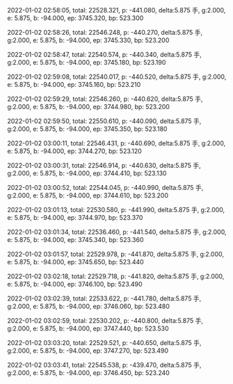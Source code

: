 2022-01-02 02:58:05, total: 22528.321, p: -441.080, delta:5.875 手, g:2.000, e: 5.875, b: -94.000, ep: 3745.320, bp: 523.300

2022-01-02 02:58:26, total: 22546.248, p: -440.270, delta:5.875 手, g:2.000, e: 5.875, b: -94.000, ep: 3745.330, bp: 523.200

2022-01-02 02:58:47, total: 22540.574, p: -440.340, delta:5.875 手, g:2.000, e: 5.875, b: -94.000, ep: 3745.180, bp: 523.190

2022-01-02 02:59:08, total: 22540.017, p: -440.520, delta:5.875 手, g:2.000, e: 5.875, b: -94.000, ep: 3745.160, bp: 523.210

2022-01-02 02:59:29, total: 22546.260, p: -440.620, delta:5.875 手, g:2.000, e: 5.875, b: -94.000, ep: 3744.980, bp: 523.200

2022-01-02 02:59:50, total: 22550.610, p: -440.090, delta:5.875 手, g:2.000, e: 5.875, b: -94.000, ep: 3745.350, bp: 523.180

2022-01-02 03:00:11, total: 22546.431, p: -440.690, delta:5.875 手, g:2.000, e: 5.875, b: -94.000, ep: 3744.270, bp: 523.120

2022-01-02 03:00:31, total: 22546.914, p: -440.630, delta:5.875 手, g:2.000, e: 5.875, b: -94.000, ep: 3744.410, bp: 523.130

2022-01-02 03:00:52, total: 22544.045, p: -440.990, delta:5.875 手, g:2.000, e: 5.875, b: -94.000, ep: 3744.610, bp: 523.200

2022-01-02 03:01:13, total: 22530.580, p: -441.990, delta:5.875 手, g:2.000, e: 5.875, b: -94.000, ep: 3744.970, bp: 523.370

2022-01-02 03:01:34, total: 22536.460, p: -441.540, delta:5.875 手, g:2.000, e: 5.875, b: -94.000, ep: 3745.340, bp: 523.360

2022-01-02 03:01:57, total: 22529.978, p: -441.870, delta:5.875 手, g:2.000, e: 5.875, b: -94.000, ep: 3745.650, bp: 523.440

2022-01-02 03:02:18, total: 22529.718, p: -441.820, delta:5.875 手, g:2.000, e: 5.875, b: -94.000, ep: 3746.100, bp: 523.490

2022-01-02 03:02:39, total: 22533.622, p: -441.780, delta:5.875 手, g:2.000, e: 5.875, b: -94.000, ep: 3746.060, bp: 523.480

2022-01-02 03:02:59, total: 22530.202, p: -440.800, delta:5.875 手, g:2.000, e: 5.875, b: -94.000, ep: 3747.440, bp: 523.530

2022-01-02 03:03:20, total: 22529.521, p: -440.650, delta:5.875 手, g:2.000, e: 5.875, b: -94.000, ep: 3747.270, bp: 523.490

2022-01-02 03:03:41, total: 22545.538, p: -439.470, delta:5.875 手, g:2.000, e: 5.875, b: -94.000, ep: 3746.450, bp: 523.240